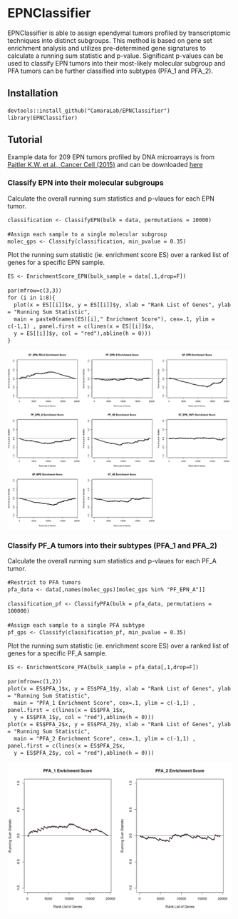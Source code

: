 
EPNClassifier
================

EPNClassifier is able to assign ependymal tumors profiled by transcriptomic techniques into distinct subgroups. This method is based on gene set enrichment analysis and utilizes pre-determined gene signatures to calculate a running sum statistic and p-value. Significant p-values can be used to classify EPN tumors into their most-likely molecular subgroup and PFA tumors can be further classified into subtypes (PFA_1 and PFA_2). 

Installation
-----------------

```{r}
devtools::install_github("CamaraLab/EPNClassifier")
library(EPNClassifier)
```

Tutorial
-----------------

Example data for 209 EPN tumors profiled by DNA microarrays is from [Pajtler K.W. et al., Cancer Cell (2015)](https://www.sciencedirect.com/science/article/pii/S153561081500135X?via%3Dihub) and can be
downloaded [here](https://www.dropbox.com/s/jc87se1hi00w0i3/Normalized_Microarray.txt?dl=1)

### Classify EPN into their molecular subgroups

Calculate the overall running sum statistics and p-vlaues for each EPN tumor.

```{r}
classification <- ClassifyEPN(bulk = data, permutations = 10000)

#Assign each sample to a single molecular subgroup
molec_gps <- Classify(classification, min_pvalue = 0.35)
```

Plot the running sum statistic (ie. enrichment score ES) over a ranked list of genes for a specific EPN sample.

```{r}
ES <- EnrichmentScore_EPN(bulk_sample = data[,1,drop=F])

par(mfrow=c(3,3))
for (i in 1:8){
  plot(x = ES[[i]]$x, y = ES[[i]]$y, xlab = "Rank List of Genes", ylab = "Running Sum Statistic", 
  main = paste0(names(ES)[i]," Enrichment Score"), cex=.1, ylim = c(-1,1) , panel.first = c(lines(x = ES[[i]]$x, 
  y = ES[[i]]$y, col = "red"),abline(h = 0)))
}
```

![](examples/Figures_markdown/ESPlot_EPN3.png)



### Classify PF_A tumors into their subtypes (PFA_1 and PFA_2)

Calculate the overall running sum statistics and p-vlaues for each PF_A tumor.

```{r}
#Restrict to PFA tumors
pfa_data <- data[,names(molec_gps)[molec_gps %in% "PF_EPN_A"]]

classification_pf <- ClassifyPFA(bulk = pfa_data, permutations = 100000)

#Assign each sample to a single PFA subtype
pf_gps <- Classify(classification_pf, min_pvalue = 0.35)
```

Plot the running sum statistic (ie. enrichment score ES) over a ranked list of genes for a specific PF_A sample.

```{r}
ES <- EnrichmentScore_PFA(bulk_sample = pfa_data[,1,drop=F])

par(mfrow=c(1,2))
plot(x = ES$PFA_1$x, y = ES$PFA_1$y, xlab = "Rank List of Genes", ylab = "Running Sum Statistic", 
  main = "PFA_1 Enrichment Score", cex=.1, ylim = c(-1,1) , panel.first = c(lines(x = ES$PFA_1$x, 
  y = ES$PFA_1$y, col = "red"),abline(h = 0)))
plot(x = ES$PFA_2$x, y = ES$PFA_2$y, xlab = "Rank List of Genes", ylab = "Running Sum Statistic", 
  main = "PFA_2 Enrichment Score", cex=.1, ylim = c(-1,1) , panel.first = c(lines(x = ES$PFA_2$x, 
  y = ES$PFA_2$y, col = "red"),abline(h = 0)))  
```

![](examples/Figures_markdown/ESPlot_PFA2.png)






